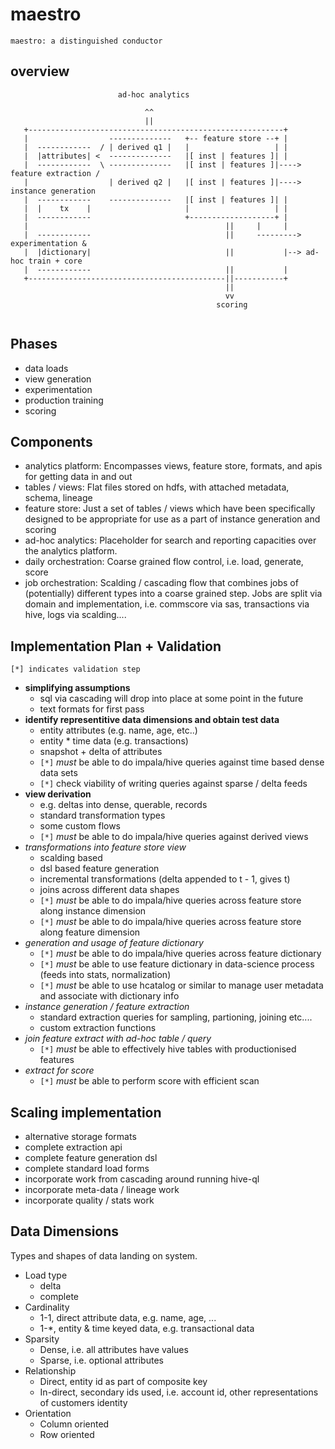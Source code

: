 maestro
=======

```
maestro: a distinguished conductor
```


overview
--------

```
                        ad-hoc analytics

                              ^^
                              ||
   +---------------------------------------------------------+
   |                  --------------   +-- feature store --+ |
   |  ------------  / | derived q1 |   |                   | |
   |  |attributes| <  --------------   |[ inst | features ]| |
   |  ------------  \ --------------   |[ inst | features ]|----> feature extraction /
   |                  | derived q2 |   |[ inst | features ]|----> instance generation
   |  ------------    --------------   |[ inst | features ]| |
   |  |    tx    |                     |                   | |
   |  ------------                     +-------------------+ |
   |                                            ||     |     |
   |  ------------                              ||     ---------> experimentation &
   |  |dictionary|                              ||           |--> ad-hoc train + core
   |  ------------                              ||           |
   +--------------------------------------------||-----------+
                                                ||
                                                vv
                                              scoring


```

Phases
------

 - data loads
 - view generation
 - experimentation
 - production training
 - scoring


Components
----------

 - analytics platform:  Encompasses views, feature store, formats, and apis for getting
                        data in and out
 - tables / views:      Flat files stored on hdfs, with attached metadata, schema, lineage
 - feature store:       Just a set of tables / views which have been specifically designed
                        to be appropriate for use as a part of instance generation and
                        scoring
 - ad-hoc analytics:    Placeholder for search and reporting capacities over the analytics
                        platform.
 - daily orchestration: Coarse grained flow control, i.e. load, generate, score
 - job orchestration:   Scalding / cascading flow that combines jobs of (potentially) different
                        types into a coarse grained step. Jobs are split via domain and implementation,
                        i.e. commscore via sas, transactions via hive, logs via scalding....


Implementation Plan + Validation
--------------------------------

`[*] indicates validation step`

 - __simplifying assumptions__
     - sql via cascading will drop into place at some point in the future
     - text formats for first pass
 - __identify representitive data dimensions and obtain test data__
     - entity attributes (e.g. name, age, etc..)
     - entity * time data (e.g. transactions)
     - snapshot + delta of attributes
     - `[*]` _must_ be able to do impala/hive queries against time based dense data sets
     - `[*]` check viability of writing queries against sparse / delta feeds
 - __view derivation__
     - e.g. deltas into dense, querable, records
     - standard transformation types
     - some custom flows
     - `[*]` _must_ be able to do impala/hive queries against derived views
 - _transformations into feature store view_
     - scalding based
     - dsl based feature generation
     - incremental transformations (delta appended to t - 1, gives t)
     - joins across different data shapes
     - `[*]` _must_ be able to do impala/hive queries across feature store along instance dimension
     - `[*]` _must_ be able to do impala/hive queries across feature store along feature dimension
 - _generation and usage of feature dictionary_
     - `[*]` _must_ be able to do impala/hive queries across feature dictionary
     - `[*]` _must_ be able to use feature dictionary in data-science process (feeds into stats, normalization)
     - `[*]` _must_ be able to use hcatalog or similar to manage user metadata and associate with dictionary info
 - _instance generation / feature extraction_
     - standard extraction queries for sampling, partioning, joining etc....
     - custom extraction functions
 - _join feature extract with ad-hoc table / query_
     - `[*]` _must_ be able to effectively hive tables with productionised features
 - _extract for score_
     - `[*]` _must_ be able to perform score with efficient scan


Scaling implementation
----------------------

 - alternative storage formats
 - complete extraction api
 - complete feature generation dsl
 - complete standard load forms
 - incorporate work from cascading around running hive-ql
 - incorporate meta-data / lineage work
 - incorporate quality / stats work


Data Dimensions
---------------

Types and shapes of data landing on system.

 - Load type
     - delta
     - complete
 - Cardinality
     - 1-1, direct attribute data, e.g. name, age, ...
     - 1-*, entity & time  keyed data, e.g. transactional data
 - Sparsity
     - Dense, i.e. all attributes have values
     - Sparse, i.e. optional attributes
 - Relationship
     - Direct, entity id as part of composite key
     - In-direct, secondary ids used, i.e. account id, other representations of customers identity
 - Orientation
     - Column oriented
     - Row oriented
